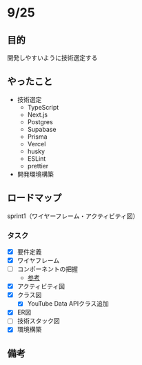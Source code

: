 # 9/25
## 目的
開発しやすいように技術選定する

## やったこと
- 技術選定
  - TypeScript
  - Next.js
  - Postgres
  - Supabase
  - Prisma
  - Vercel
  - husky
  - ESLint
  - prettier
- 開発環境構築

## ロードマップ
sprint1（ワイヤーフレーム・アクティビティ図）
### タスク
- [x] 要件定義
- [x] ワイヤフレーム
- [ ] コンポーネントの把握
  - [参考](https://zenn.dev/overflow_offers/articles/20220523-component-design-best-practice)
- [x] アクティビティ図
- [x] クラス図
  - [x] YouTube Data APIクラス追加
- [x] ER図
- [ ] 技術スタック図
- [x] 環境構築

## 備考

